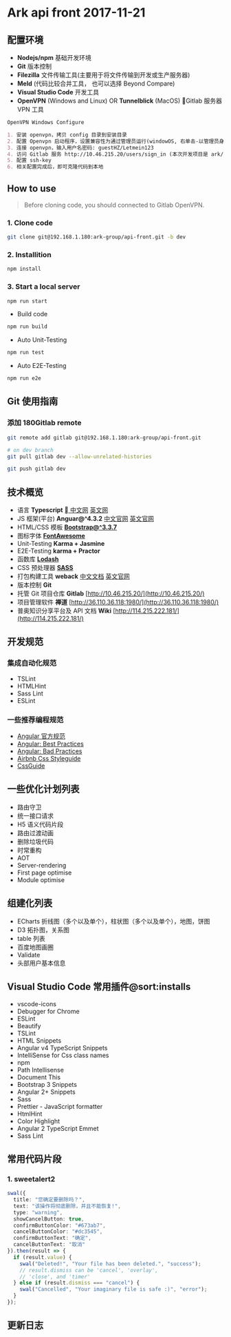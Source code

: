 # Ark api front 2017-11-21

## 配置环境

* **Nodejs/npm** 基础开发环境
* **Git** 版本控制
* **Filezilla** 文件传输工具(主要用于将文件传输到开发或生产服务器)
* **Meld** (代码比较合并工具， 也可以选择 Beyond Compare)
* **Visual Studio Code** 开发工具
* **OpenVPN** (Windows and Linux) OR **Tunnelblick** (MacOS) Gitlab 服务器 VPN 工具

```markdown
OpenVPN Windows Configure

1. 安装 openvpn，拷贝 config 目录到安装目录
2. 配置 Openvpn 启动程序，设置兼容性为通过管理员运行(windowOS, 右单击-以管理员身份运行)
3. 连接 openvpn，输入用户名密码: guestHZ/Letmein123
4. 访问 Gitlab 服务 http://10.46.215.20/users/sign_in (本次开发项目是 ark/ic-front)
5. 配置 ssh-key
6. 相关配置完成后，即可克隆代码到本地
```

## How to use

> Before cloning code, you should connected to Gitlab OpenVPN.

### 1. Clone code

```bash
git clone git@192.168.1.180:ark-group/api-front.git -b dev
```

### 2. Installition

```bash
npm install
```

### 3. Start a local server

```bash
npm run start
```

* Build code

```bash
npm run build
```

* Auto Unit-Testing

```bash
npm run test
```

* Auto E2E-Testing

```bash
npm run e2e
```

## Git 使用指南

### 添加 180Gitlab remote

```bash
git remote add gitlab git@192.168.1.180:ark-group/api-front.git

# on dev branch
git pull gitlab dev --allow-unrelated-histories

git push gitlab dev
```

## 技术概览

* 语言 **Typescript** [ 中文网](https://www.tslang.cn/) [英文网](http://www.typescriptlang.org/)
* JS 框架(平台) **Anguar@^4.3.2** [中文官网](https://angular.cn/) [英文官网](https://angular.io/)
* HTML/CSS 模板 **[Bootstrap@^3.3.7](http://getbootstrap.com/components/)**
* 图标字体 **[FontAwesome](http://fontawesome.io/icons/)**
* Unit-Testing **Karma + Jasmine**
* E2E-Testing **karma + Practor**
* 函数库 **[Lodash](https://lodash.com/docs/)**
* CSS 预处理器 **[SASS](http://sass.bootcss.com/)**
* 打包构建工具 **weback** [中文文档](https://doc.webpack-china.org/) [英文官网](https://webpack.js.org/)
* 版本控制 **Git**
* 托管 Git 项目仓库 **Gitlab** [http://10.46.215.20/](http://10.46.215.20/)
* 项目管理软件 **禅道** [http://36.110.36.118:1980/](http://36.110.36.118:1980/)
* 普奥知识分享平台及 API 文档 **Wiki** [http://114.215.222.181/](http://114.215.222.181/)

## 开发规范

### 集成自动化规范

* TSLint
* HTMLHint
* Sass Lint
* ESLint

### 一些推荐编程规范

* [Angular 官方规范](https://angular.io/guide/styleguide)
* [Angular: Best Practices](https://codeburst.io/angular-best-practices-4bed7ae1d0b7)
* [Angular: Bad Practices](https://codeburst.io/angular-bad-practices-eab0e594ce92)
* [Airbnb Css Styleguide](https://github.com/airbnb/css)
* [CssGuide](https://cssguidelin.es/)

## 一些优化计划列表

* 路由守卫
* 统一接口请求
* H5 语义代码片段
* 路由过渡动画
* 删除垃圾代码
* 时常重构
* AOT
* Server-rendering
* First page optimise
* Module optimise

## 组建化列表

* ECharts 折线图（多个以及单个），柱状图（多个以及单个），地图，饼图
* D3 拓扑图，关系图
* table 列表
* 百度地图画圈
* Validate
* 头部用户基本信息

## Visual Studio Code 常用插件@sort:installs

* vscode-icons
* Debugger for Chrome
* ESLint
* Beautify
* TSLint
* HTML Snippets
* Angular v4 TypeScript Snippets
* IntelliSense for Css class names
* npm
* Path Intellisense
* Document This
* Bootstrap 3 Snippets
* Angular 2+ Snippets
* Sass
* Prettier - JavaScript formatter
* HtmlHint
* Color Highlight
* Angular 2 TypeScript Emmet
* Sass Lint

## 常用代码片段

### 1. sweetalert2

```ts
swal({
  title: "您确定要删除吗？",
  text: "该操作将彻底删除，并且不能恢复!",
  type: "warning",
  showCancelButton: true,
  confirmButtonColor: "#673ab7",
  cancelButtonColor: "#dc3545",
  confirmButtonText: "确定",
  cancelButtonText: "取消"
}).then(result => {
  if (result.value) {
    swal("Deleted!", "Your file has been deleted.", "success");
    // result.dismiss can be 'cancel', 'overlay',
    // 'close', and 'timer'
  } else if (result.dismiss === "cancel") {
    swal("Cancelled", "Your imaginary file is safe :)", "error");
  }
});
```

## 更新日志
